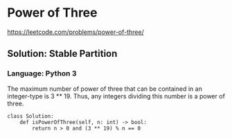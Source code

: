 # Power of Three
https://leetcode.com/problems/power-of-three/

## Solution: Stable Partition
### Language: Python 3

The maximum number of power of three that can be contained in an integer-type is 3 ** 19. Thus, any integers dividing this number is a power of three.

```python3
class Solution:
    def isPowerOfThree(self, n: int) -> bool:
        return n > 0 and (3 ** 19) % n == 0
```

